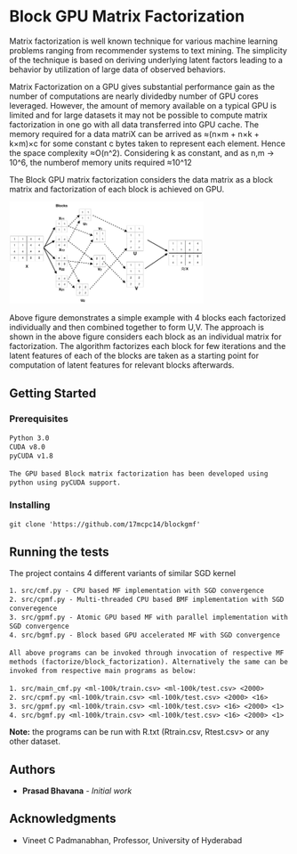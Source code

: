 # Block GPU Matrix Factorization

Matrix  factorization  is  well  known  technique  for  various machine  learning  problems  ranging  from  recommender  systems to text mining. The simplicity of the technique is based on deriving underlying latent factors leading to a behavior by utilization of large data of observed behaviors.

Matrix  Factorization  on  a  GPU  gives  substantial  performance gain as the number of computations are nearly dividedby number of GPU cores leveraged. However, the amount of memory  available  on  a  typical  GPU  is  limited  and  for  large datasets it may not be possible to compute  matrix factorization in one go with all data transferred into GPU cache. The memory required for a data matriX can be arrived as ≈(n×m + n×k + k×m)×c for some constant c bytes taken to represent each element. Hence the space complexity ≈O(n^2). Considering k as constant, and as n,m → 10^6, the numberof memory units required ≈10^12

The Block GPU matrix factorization considers the data matrix as a block matrix and factorization of each block is achieved on GPU. 

<img src="misc/example.png" width="350" title="Example of BMF">


Above figure demonstrates a simple example with 4 blocks each factorized individually and then combined together to form U,V. The approach is shown in the above figure considers  each  block  as  an  individual  matrix for  factorization. The algorithm factorizes each block for few  iterations  and  the  latent  features  of  each  of  the blocks are taken as  a  starting  point  for  computation  of  latent  features for  relevant  blocks  afterwards.  

## Getting Started


### Prerequisites

```
Python 3.0
CUDA v8.0
pyCUDA v1.8

The GPU based Block matrix factorization has been developed using python using pyCUDA support.

```

### Installing


```
git clone 'https://github.com/17mcpc14/blockgmf'

```

## Running the tests

The project contains 4 different variants of similar SGD kernel
```
1. src/cmf.py - CPU based MF implementation with SGD convergence
2. src/cpmf.py - Multi-threaded CPU based BMF implementation with SGD converegence
3. src/gpmf.py - Atomic GPU based MF with parallel implementation with SGD convergence
4. src/bgmf.py - Block based GPU accelerated MF with SGD convergence

All above programs can be invoked through invocation of respective MF methods (factorize/block_factorization). Alternatively the same can be invoked from respective main programs as below:

1. src/main_cmf.py <ml-100k/train.csv> <ml-100k/test.csv> <2000>
2. src/cpmf.py <ml-100k/train.csv> <ml-100k/test.csv> <2000> <16>
3. src/gpmf.py <ml-100k/train.csv> <ml-100k/test.csv> <16> <2000> <1> 
4. src/bgmf.py <ml-100k/train.csv> <ml-100k/test.csv> <16> <2000> <1>

```

**Note:** the programs can be run with R.txt (Rtrain.csv, Rtest.csv> or any other dataset. 

## Authors

* **Prasad Bhavana** - *Initial work* 

## Acknowledgments

* Vineet C Padmanabhan, Professor, University of Hyderabad
